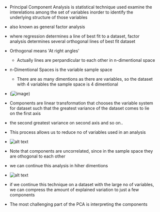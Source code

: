 - Principal Component Analysis is statistical technique used examine the interelations among the set of variables
inorder to identify the underlying structure of those variables
- also known as general factor analysis
- where regression determines a line of best fit to a dataset, factor analysis determines several orthogonal lines of best fit dataset
- Orthogonal means 'At right angles'
  - Actually lines are perpandicular to each other in n-dimentional space 
- n-Dimentional Spaces is the variable sample space 
  - There are as many dimentions as there are variables, so the dataset with 4 variables the sample space is 4 dimentional 

- (![image](https://github.com/user-attachments/assets/8b7b0dd5-0043-414f-be57-90ac96dca72d))
- Components are linear transformation that chooses the variable system for dataset such that the greatest variance of the dataset
  comes to lie on the first axis 
- the second greatest variance on second axis and so on..
- This process allows us to reduce no of variables used in an analysis
- ![alt text](image.png)
- Note that components are uncorrelated, since in the sample space they are othogonal to each other 
- we can continue this analysis in hiher dimentions 
- ![alt text](image-1.png)
- if we continue this technique on a dataset with the large no of variables, we can compress the amount of explained variation to just a few components 
- The most challenging part of the PCA is interpreting the components 
